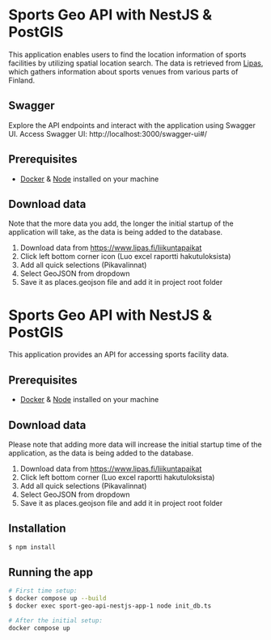 

# Sports Geo API with NestJS & PostGIS
This application enables users to find the location information of sports facilities by utilizing spatial location search. The data is retrieved from [Lipas], which gathers information about sports venues from various parts of Finland.

## Swagger

Explore the API endpoints and interact with the application using Swagger UI.
Access Swagger UI: http://localhost:3000/swagger-ui#/
## Prerequisites
- [Docker] & [Node] installed on your machine

## Download data

Note that the more data you add, the longer the initial startup of the application will take, as the data is being added to the database. 

1. Download data from https://www.lipas.fi/liikuntapaikat
2. Click left bottom corner icon (Luo excel raportti hakutuloksista) 
3. Add all quick selections (Pikavalinnat)
4. Select GeoJSON from dropdown
5. Save it as places.geojson file and add it in project root folder


# Sports Geo API with NestJS & PostGIS
This application provides an API for accessing sports facility data.

## Prerequisites
- [Docker] & [Node] installed on your machine


## Download data

Please note that adding more data will increase the initial startup time of the application, as the data is being added to the database. 

1. Download data from https://www.lipas.fi/liikuntapaikat
2. Click left bottom corner (Luo excel raportti hakutuloksista) 
3. Add all quick selections (Pikavalinnat)
4. Select GeoJSON from dropdown
5. Save it as places.geojson file and add it in project root folder

## Installation

```bash
$ npm install
```

## Running the app

```bash
# First time setup:
$ docker compose up --build
$ docker exec sport-geo-api-nestjs-app-1 node init_db.ts 

# After the initial setup:
docker compose up
```

   [Docker]: <https://docs.docker.com/get-docker/>
   [Node]: <https://nodejs.org/en/download>
   [Lipas]: <https://www.lipas.fi/etusivu>